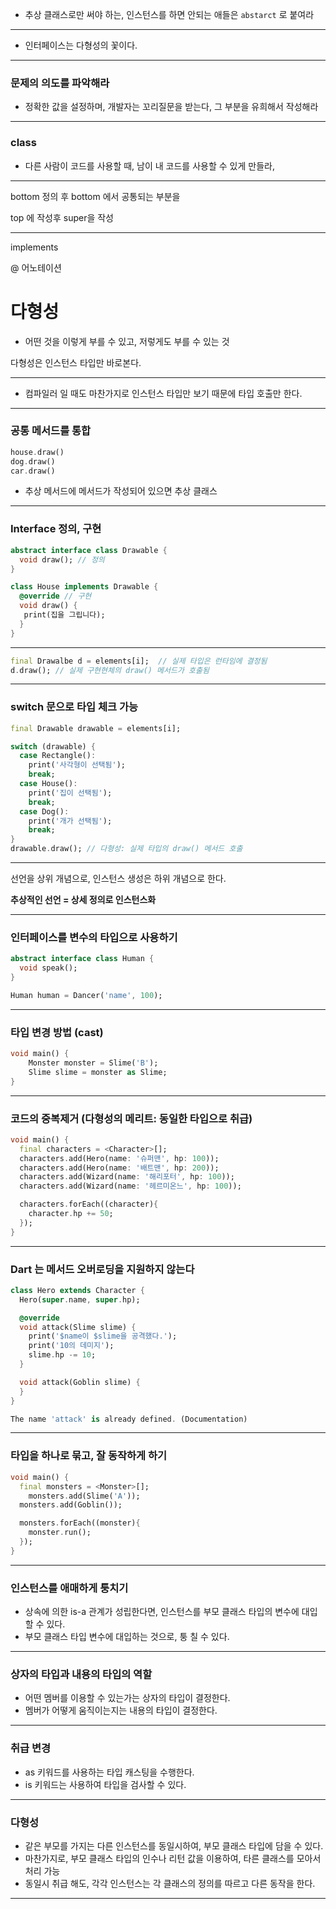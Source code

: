 - 추상 클래스로만 써야 하는, 인스턴스를 하면 안되는 애들은 `abstarct` 로 붙여라

---

- 인터페이스는 다형성의 꽃이다.

---

### 문제의 의도를 파악해라

- 정확한 값을 설정하며, 개발자는 꼬리질문을 받는다, 그 부분을 유희해서 작성해라

---

### class

- 다른 사람이 코드를 사용할 때, 남이 내 코드를 사용할 수 있게 만들라,

---

bottom 정의 후 bottom 에서 공통되는 부분을

top 에 작성후 super을 작성

---

implements

@ 어노테이션

# 다형성

- 어떤 것을 이렇게 부를 수 있고, 저렇게도 부를 수 있는 것

다형성은 인스턴스 타입만 바로본다.

---

- 컴파일러 일 때도 마찬가지로 인스턴스 타입만 보기 때문에 타입 호출만 한다.

---

### 공통 메서드를 통합

```dart
house.draw()
dog.draw()
car.draw()
```

- 추상 메서드에 메서드가 작성되어 있으면 추상 클래스

---

### Interface 정의, 구현

```dart
abstract interface class Drawable {
  void draw(); // 정의
}

class House implements Drawable {
  @override // 구현
  void draw() {
   print(집을 그립니다);
  }
}
```

---

```dart
final Drawalbe d = elements[i];  // 실제 타입은 런타임에 결정됨 
d.draw(); // 실제 구현현체의 draw() 메서드가 호출됨
```

---

### switch 문으로 타입 체크 가능

```dart
final Drawable drawable = elements[i];

switch (drawable) {
  case Rectangle():
    print('사각형이 선택됨');
    break;
  case House():
    print('집이 선택됨');
    break;
  case Dog():
    print('개가 선택됨');
    break;
}
drawable.draw(); // 다형성: 실제 타입의 draw() 메서드 호출
```

---

선언을 상위 개념으로, 인스턴스 생성은 하위 개념으로 한다.

**추상적인 선언 = 상세 정의로 인스턴스화**

---

### 인터페이스를 변수의 타입으로 사용하기

```dart
abstract interface class Human {
  void speak();
}

Human human = Dancer('name', 100);
```

---

### 타입 변경 방법 (cast)

```dart
void main() {
	Monster monster = Slime('B');
	Slime slime = monster as Slime; 
}
```

---

### 코드의 중복제거 (다형성의 메리트: 동일한 타입으로 취급)

```dart
void main() {
  final characters = <Character>[];
  characters.add(Hero(name: '슈퍼맨', hp: 100));
  characters.add(Hero(name: '배트맨', hp: 200));
  characters.add(Wizard(name: '해리포터', hp: 100));
  characters.add(Wizard(name: '헤르미온느', hp: 100));

  characters.forEach((character){
    character.hp += 50;
  });
}
```

---

### Dart 는 메서드 오버로딩을 지원하지 않는다

```dart
class Hero extends Character {
  Hero(super.name, super.hp);

  @override
  void attack(Slime slime) {
    print('$name이 $slime을 공격했다.');
    print('10의 데미지');
    slime.hp -= 10;
  }

  void attack(Goblin slime) {
  }
}

The name 'attack' is already defined. (Documentation) 
```

---

### 타입을 하나로 묶고, 잘 동작하게 하기

```dart
void main() {
  final monsters = <Monster>[];
	monsters.add(Slime('A'));
  monsters.add(Goblin());

  monsters.forEach((monster){
    monster.run();
  });
}
```

---

### 인스턴스를 애매하게 퉁치기

- 상속에 의한 is-a 관계가 성립한다면, 인스턴스를 부모 클래스 타입의 변수에 대입 할 수 있다.
- 부모 클래스 타입 변수에 대입하는 것으로, 퉁 칠 수 있다.

---

### 상자의 타입과 내용의 타입의 역할

- 어떤 멤버를 이용할 수 있는가는 상자의 타입이 결정한다.
- 멤버가 어떻게 움직이는지는 내용의 타입이 결정한다.

---

### 취급 변경

- as 키워드를 사용하는 타입 캐스팅을 수행한다.
- is 키워드는 사용하여 타입을 검사할 수 있다.

---

### 다형성

- 같은 부모를 가지는 다른 인스턴스를 동일시하여, 부모 클래스 타입에 담을 수 있다.
- 마찬가지로, 부모 클래스 타입의 인수나 리턴 값을 이용하여, 타른 클래스를 모아서 처리 가능
- 동일시 취급 해도, 각각 인스턴스는 각 클래스의 정의를 따르고 다른 동작을 한다.

---